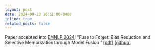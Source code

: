 ```yaml
---
layout: post
date: 2024-09-23 16:11:00-0400
inline: true
related_posts: false
---
```


Paper accepted into [EMNLP 2024](https://2024.emnlp.org/)! "Fuse to Forget: Bias Reduction and Selective Memorization through Model Fusion
" \[[pdf](https://arxiv.org/pdf/2311.07682)\] \[[github](https://github.com/KeremZaman/FuseToForget)\]

